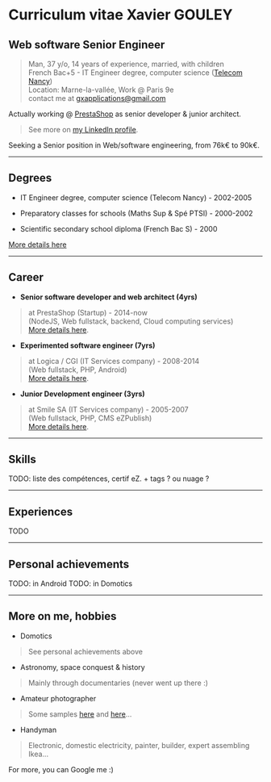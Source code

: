 # Curriculum vitae Xavier GOULEY

## Web software Senior Engineer

> Man, 37 y/o, 14 years of experience, married, with children <br>
> French Bac+5 - IT Engineer degree, computer science ([Telecom Nancy](https://telecomnancy.univ-lorraine.fr/)) <br>
> Location: Marne-la-vallée, Work @ Paris 9e <br>
> contact me at [gxapplications@gmail.com](mailto:gxapplications@gmail.com)

Actually working @ [PrestaShop](https://www.prestashop.com/en/about-us) as senior developer & junior architect.

> See more on [my LinkedIn profile](https://www.linkedin.com/in/xaviergouley/).

Seeking a Senior position in Web/software engineering, from 76k€ to 90k€.

---
## Degrees

- IT Engineer degree, computer science (Telecom Nancy) - 2002-2005 <br>

- Preparatory classes for schools (Maths Sup & Spé PTSI) - 2000-2002 <br>

- Scientific secondary school diploma (French Bac S) - 2000 <br>

[More details here](https://gxapplications.github.io/cv-degrees)

---
## Career

- **Senior software developer and web architect (4yrs)** <br>
> at PrestaShop (Startup) - 2014-now <br>
(NodeJS, Web fullstack, backend, Cloud computing services) <br>
[More details here](https://gxapplications.github.io/cv-career#prestashop).

- **Experimented software engineer (7yrs)** <br>
> at Logica / CGI (IT Services company) - 2008-2014 <br>
(Web fullstack, PHP, Android) <br>
[More details here](https://gxapplications.github.io/cv-career#cgi).

- **Junior Development engineer (3yrs)** <br>
> at Smile SA (IT Services company) - 2005-2007 <br>
(Web fullstack, PHP, CMS eZPublish) <br>
[More details here](https://gxapplications.github.io/cv-career#smile).

---
## Skills

TODO: liste des compétences, certif eZ. + tags ? ou nuage ?

---
## Experiences

TODO

---
## Personal achievements

TODO: in Android
TODO: in Domotics

---
## More on me, hobbies

- Domotics
> See personal achievements above

- Astronomy, space conquest & history
> Mainly through documentaries (never went up there :)

- Amateur photographer
> Some samples [here](https://photos.app.goo.gl/Q3ch1SSz6QyUT2Xm9) and [here](https://photos.app.goo.gl/7YC6pucGGsd8ZYnZ7)...

- Handyman
> Electronic, domestic electricity, painter, builder, expert assembling Ikea...

For more, you can Google me :)

